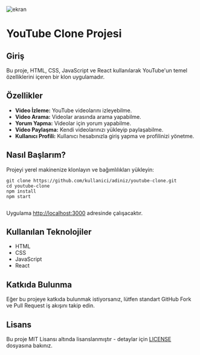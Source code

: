 ![ekran](https://github.com/volkanbasaran1/youtubeclone/assets/76842256/acbb01fb-8ee2-4ecd-84ac-fca5f2d5391f)
<!DOCTYPE html>
<html lang="en">
<head>
    <meta charset="UTF-8">
    <meta name="viewport" content="width=device-width, initial-scale=1.0">
</head>
<body>
    <h1>YouTube Clone Projesi</h1>
    <h2>Giriş</h2>
    <p>Bu proje, HTML, CSS, JavaScript ve React kullanılarak YouTube'un temel özelliklerini içeren bir klon uygulamadır.</p>
    <h2>Özellikler</h2>
    <ul>
        <li><strong>Video İzleme:</strong> YouTube videolarını izleyebilme.</li>
        <li><strong>Video Arama:</strong> Videolar arasında arama yapabilme.</li>
        <li><strong>Yorum Yapma:</strong> Videolar için yorum yapabilme.</li>
        <li><strong>Video Paylaşma:</strong> Kendi videolarınızı yükleyip paylaşabilme.</li>
        <li><strong>Kullanıcı Profili:</strong> Kullanıcı hesabınızla giriş yapma ve profilinizi yönetme.</li>
    </ul>
    <h2>Nasıl Başlarım?</h2>
    <p>Projeyi yerel makinenize klonlayın ve bağımlılıkları yükleyin:</p>
    <pre><code>git clone https://github.com/kullanici/adiniz/youtube-clone.git
cd youtube-clone
npm install
npm start
    </code></pre>
    <p>Uygulama <a href="http://localhost:3000" target="_blank">http://localhost:3000</a> adresinde çalışacaktır.</p>
    <h2>Kullanılan Teknolojiler</h2>
    <ul>
        <li>HTML</li>
        <li>CSS</li>
        <li>JavaScript</li>
        <li>React</li>
    </ul>
    <h2>Katkıda Bulunma</h2>
    <p>Eğer bu projeye katkıda bulunmak istiyorsanız, lütfen standart GitHub Fork ve Pull Request iş akışını takip edin.</p>
    <h2>Lisans</h2>
    <p>Bu proje MIT Lisansı altında lisanslanmıştır - detaylar için <a href="LICENSE" target="_blank">LICENSE</a> dosyasına bakınız.</p>
</body>
</html>

